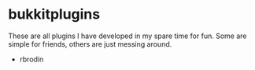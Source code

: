 ﻿# bukkitplugins
These are all plugins I have developed in my spare time for fun. Some are simple for friends, others are just messing around.
- rbrodin

